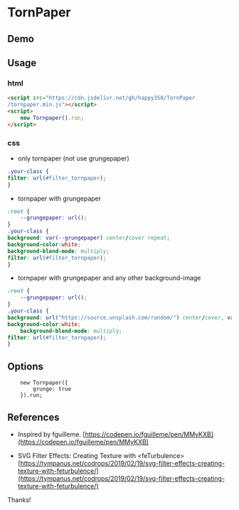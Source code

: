 # TornPaper 

## Demo 


## Usage 
### html
```html
<script src="https://cdn.jsdelivr.net/gh/happy358/TornPaper
/tornpaper.min.js"></script>
<script>
    new Tornpaper().run;
</script>
```

### css 
- only tornpaper 
(not use grungepaper) 
```css
.your-class {
filter: url(#filter_tornpaper);
}
```
 
- tornpaper with grungepaper 
```css
:root {
    --grungepaper: url();
}
.your-class {
background: var(--grungepaper) center/cover repeat;
background-color:white;
background-blend-mode: multiply;
filter: url(#filter_tornpaper);
}
```
 
- tornpaper with grungepaper and any other background-image
```css
:root {
    --grungepaper: url();
}
.your-class {
background: url("https://source.unsplash.com/random/") center/cover, var(--grungepaper) center/cover repeat;
background-color:white;
    background-blend-mode: multiply;
filter: url(#filter_tornpaper);
}
```
 
## Options 
```
    new Tornpaper({
        grunge: true
    }).run;
```
## References 
- Inspired by fguilleme. 
[https://codepen.io/fguilleme/pen/MMyKXB](https://codepen.io/fguilleme/pen/MMyKXB)  
 
- SVG Filter Effects: Creating Texture with &lt;feTurbulence&gt; 
[https://tympanus.net/codrops/2019/02/19/svg-filter-effects-creating-texture-with-feturbulence/](https://tympanus.net/codrops/2019/02/19/svg-filter-effects-creating-texture-with-feturbulence/) 
 
Thanks! 
